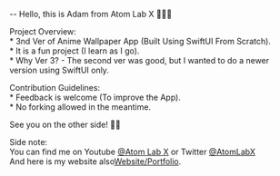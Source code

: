 


-- Hello, this is Adam from Atom Lab X 👨🏾‍💻

Project Overview:<br>
    * 3nd Ver of Anime Wallpaper App (Built Using SwiftUI From Scratch).<br>
    * It is a fun project (I learn as I go).<br>
    * Why Ver 3? - The second ver was good, but I wanted to do a newer version using SwiftUI only.<br>

Contribution Guidelines:<br>
    * Feedback is welcome (To improve the App).<br>
    * No forking allowed in the meantime.

See you on the other side! 👋🏾

Side note:<br>
You can find me on Youtube <a href="https://www.youtube.com/channel/UC3a4IUMJzJZCuxm8iOcTrJA">@Atom Lab X</a> or Twitter <a href="https://twitter.com/AtomLabX">@AtomLabX</a><br>And here is my website also<a href="https://AtomLabX.Dev">Website/Portfolio</a>.


